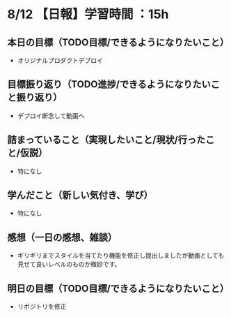 # 8/12 【日報】学習時間 ：15h
## 本日の目標（TODO目標/できるようになりたいこと）
- オリジナルプロダクトデプロイ
## 目標振り返り（TODO進捗/できるようになりたいこと振り返り）
- デプロイ断念して動画へ
## 詰まっていること（実現したいこと/現状/行ったこと/仮説）
- 特になし
## 学んだこと（新しい気付き、学び）
- 特になし
## 感想（一日の感想、雑談）
- ギリギリまでスタイルを当てたり機能を修正し提出しましたが動画としても見せて良いレベルのものか微妙です。
## 明日の目標（TODO目標/できるようになりたいこと）
- リポジトリを修正
